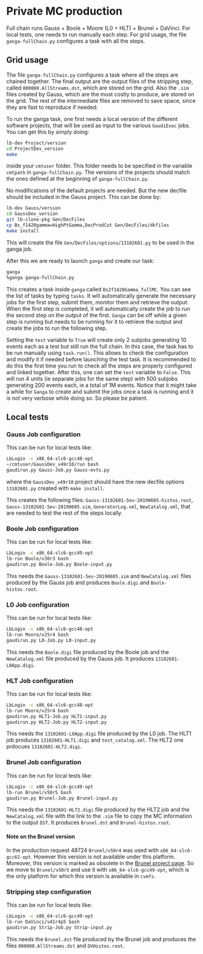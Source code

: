 # Private MC production

Full chain runs Gauss + Boole + Moore (L0 + HLT) + Brunel + DaVinci.
For local tests, one needs to run manually each step. For grid usage, 
the file `ganga-fullChain.py` configures a task with all the steps.


## Grid usage

The file `ganga-fullChain.py` configures a task where all the steps are chained 
together. The final output are the output files of the stripping step, called 
`000000.AllStreams.dst`, which are stored on the grid. Also the `.sim` files 
created by Gauss, which are the most costly to produce, are stored on the grid. 
The rest of the intermediate files are removed to save space, since they are 
fast to reproduce if needed.

To run the ganga task, one first needs a local version of the different software 
projects, that will be used as input to the various `GaudiExec` jobs. You can 
get this by simply doing:
```bash
lb-dev Project/version
cd ProjectDev_version
make
```
inside your `cmtuser` folder. This folder needs to be specified in the variable 
`cmtpath` in `ganga-fullChain.py`. The versions of the projects should match the 
ones defined at the beginning of `ganga-fullChain.py`.

No modifications of the default projects are needed. But the new decfile should 
be included in the Gauss project. This can be done by:
```bash
lb-dev Gauss/version
cd GaussDev_version
git lb-clone-pkg Gen/DecFiles
cp Bs_f1420gamma=HighPtGamma,DecProdCut Gen/DecFiles/dkfiles
make install
```
This will create the file `Gen/DecFiles/options/13102601.py` to be used in 
the ganga job.

After this we are ready to launch `ganga` and create our task:
```bash
ganga
%ganga ganga-fullChain.py
```
This creates a task inside `ganga` called `Bs2f1420Gamma_fullMC`. You can see 
the list of tasks by typing `tasks`. It will automatically generate the necessary 
jobs for the first step, submit them, monitor them and retrieve the output. When 
the first step is completed, it will automatically create the job to run the 
second step on the output of the first. `Ganga` can be off while a given step 
is running but needs to be running for it to retrieve the output and create 
the jobs to run the following step. 

Setting the `test` variable to `True` will create only 2 subjobs generating 
10 events each as a test but still run the full chain. In this case, the task 
has to be run manually using `task.run()`. This allows to check the configuration 
and modify it if needed before launching the test task. It is recommended to 
do this the first time you run to check all the steps are properly configured 
and linked together. After this, one can set the `test` variable to `False`. 
This will run 4 units (ie separate jobs for the same step) with 500 subjobs 
generating 200 events each, ie a total of 1M events. Notice that it might 
take a while for `Ganga` to create and submit the jobs once a task is running 
and it is not very verbose while doing so. So please be patient.


## Local tests

### Gauss Job configuration

This can be run for local tests like:
```bash
LbLogin -c x86_64-slc6-gcc48-opt
~/cmtuser/GaussDev_v49r10/run bash
gaudirun.py Gauss-Job.py Gauss-evts.py
```
where the `GaussDev_v49r10` project should have the new decfile options `13102601.py` created with `make install`.

This creates the following files: `Gauss-13102601-5ev-20190605-histos.root`, `Gauss-13102601-5ev-20190605.sim`, 
`GeneratorLog.xml`, `NewCatalog.xml`, that are needed to test the rest of the steps locally.


### Boole Job configuration

This can be run for local tests like:
```bash
LbLogin -c x86_64-slc6-gcc49-opt
lb-run Boole/v30r3 bash
gaudirun.py Boole-Job.py Boole-input.py
```

This needs the `Gauss-13102601-5ev-20190605.sim` and `NewCatalog.xml` files produced by the Gauss job and 
produces `Boole.digi` and `Boole-histos.root`.


### L0 Job configuration

This can be run for local tests like:
```bash
LbLogin -c x86_64-slc6-gcc48-opt
lb-run Moore/v25r4 bash
gaudirun.py L0-Job.py L0-input.py
```

This needs the `Boole.digi` file produced by the Boole job and the `NewCatalog.xml` file produced by the Gauss job.
It produces `13102601-L0App.digi`.


### HLT Job configuration

This can be run for local tests like:
```bash
LbLogin -c x86_64-slc6-gcc48-opt
lb-run Moore/v25r4 bash
gaudirun.py HLT1-Job.py HLT1-input.py
gaudirun.py HLT2-Job.py HLT2-input.py
```

This needs the `13102601-L0App.digi` file produced by the L0 job.
The HLT1 job produces `13102601-HLT1.digi` and `test_catalog.xml`.
The HLT2 one prdocues `13102601-HLT2.digi`.


### Brunel Job configuration

This can be run for local tests like:
```bash
LbLogin -c x86_64-slc6-gcc49-opt
lb-run Brunel/v50r5 bash
gaudirun.py Brunel-Job.py Brunel-input.py
```

This needs the `13102601-HLT2.digi` file produced by the HLT2 job 
and the `NewCatalog.xml` file with the link to the `.sim` file to copy the MC 
information to the output `DST`.
It produces `Brunel.dst` and `Brunel-histos.root`.

#### Note on the Brunel version
In the production request 48724 `Brunel/v50r4` was used with `x86_64-slc6-gcc62-opt`. 
However this version is not available under this platform. Moreover, this version 
is marked as obsolete in the [Brunel project page](http://lhcbdoc.web.cern.ch/lhcbdoc/brunel/releases/). So we move to `Brunel/v50r5` and use it with `x86_64-slc6-gcc49-opt`, 
which is the only platform for which this version is available in `cvmfs`.


### Stripping step configuration

This can be run for local tests like:
```bash
LbLogin -c x86_64-slc6-gcc49-opt
lb-run DaVinci/v41r4p5 bash
gaudirun.py Strip-Job.py Strip-input.py
```

This needs the `Brunel.dst` file produced by the Brunel job and produces the files
`000000.AllStreams.dst` and `DVHistos.root`. 